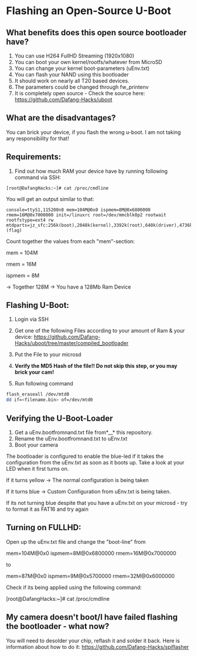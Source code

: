 # Flashing an Open-Source U-Boot

## What benefits does this open source bootloader have?

1. You can use H264 FullHD Streaming (1920x1080)
2. You can boot your own kernel/rootfs/whatever from MicroSD
3. You can change your kernel boot-parameters (uEnv.txt)
4. You can flash your NAND using this bootloader
5. It should work on nearly all T20 based devices.
6. The parameters could be changed through fw_printenv
7. It is completely open source - Check the source here: https://github.com/Dafang-Hacks/uboot


## What are the disadvantages?
You can brick your device, if you flash the wrong u-boot. I am not taking any responsibility for that!

## Requirements:

1. Find out how much RAM your device have by running following command via SSH:
```$bash
[root@DafangHacks:~]# cat /proc/cmdline 
```


You will get an output similar to that:

```$bash
console=ttyS1,115200n8 mem=104M@0x0 ispmem=8M@0x6800000 rmem=16M@0x7000000 init=/linuxrc root=/dev/mmcblk0p2 rootwait rootfstype=ext4 rw mtdparts=jz_sfc:256k(boot),2048k(kernel),3392k(root),640k(driver),4736k(appfs),2048k(backupk),640k(backupd),2048k(backupa),256k(config),256k(para),-(flag)
```

Count together the values from each "mem"-section:

mem = 104M

rmem = 16M

ispmem = 8M

-> Together 128M -> You have a 128Mb Ram Device

## Flashing U-Boot:

1. Login via SSH
2. Get one of the following Files according to your amount of Ram & your device:
https://github.com/Dafang-Hacks/uboot/tree/master/compiled_bootloader

3. Put the File to your microsd
4. **Verify the MD5 Hash of the file!! Do not skip this step, or you may brick your cam!**
3. Run following command

```bash
flash_eraseall /dev/mtd0
dd if=<filename.bin> of=/dev/mtd0
```


## Verifying the U-Boot-Loader
1. Get a uEnv.bootfromnand.txt file from*__* this repository. 
1. Rename the uEnv.bootfromnand.txt to uEnv.txt
2. Boot your camera

The bootloader is configured to enable the blue-led if it takes the configuration from the uEnv.txt as soon as it boots up.
Take a look at your LED when it first turns on.

If it turns yellow -> The normal configuration is being taken

If it turns blue -> Custom Configuration from uEnv.txt is being taken.

If its not turning blue despite that you have a uEnv.txt on your microsd - try to format it as FAT16 and try again


## Turning on FULLHD:

Open up the uEnv.txt file and change the "boot-line" from

mem=104M@0x0 ispmem=8M@0x6800000 rmem=16M@0x7000000

to

mem=87M@0x0 ispmem=9M@0x5700000 rmem=32M@0x6000000
 
 
Check if its being applied using the following command:

[root@DafangHacks:~]# cat /proc/cmdline



## My camera doesn't boot/I have failed flashing the bootloader - what now?
You will need to desolder your chip, reflash it and solder it back.
Here is information about how to do it:
https://github.com/Dafang-Hacks/spiflasher
